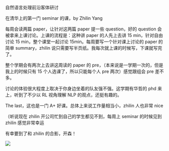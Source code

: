 自然语言处理前沿客体研讨

在清华上的第一门 seminar 的课，by Zhilin Yang

每周会读两篇 paper，让针对这两篇 paper 提一些 question，好的 question 会被拿来上课讨论。上课的流程是：这种讲 paper 的人先上去讲 15 min，针对自由讨论 15 min，整个课堂一起讨论 15min。每周要写一个针对课上讨论的 paper 的简单 summary，zhilin 说只需要写半页纸。我每次就上课的时候写，下课就写完了。

整个学期会有两次上去讲这周读的 paper 的 pre，（本来说是一学期一次的，但是我上的时候只有 15 个人选课了，所以只能每个人 pre 两次）感觉跟组会 pre 差不多。

讨论的体验很大程度上取决于你身边坐着的队友强不强。这学期有华哲的 phd 来上，听到了不少以 RL 视角理解 NLP 的观点，还挺有趣的。

The last，这也是一门 A+ 好课。总体上来说工作量相当小，zhilin 人也非常 nice

（听说现在 zhilin 开公司忙到自己的学生都见不到，每周上 seminar 的时候见到 zhilin 感觉非常幸运

有幸要到了和 zhilin 的合影，开森！

![](modify.png)

